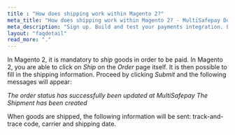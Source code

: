 ```yaml
---
title : "How does shipping work within Magento 2?"
meta_title: "How does shipping work within Magento 2? - MultiSafepay Docs"
meta_description: "Sign up. Build and test your payments integration. Explore our products and services. Use our API Reference, SDKs, and wrappers. Get support."
layout: "faqdetail"
read_more: "."
---
```


In Magento 2, it is mandatory to _ship_ goods in order to be paid. In Magento 2, you are able to click on _Ship_ on the _Order_ page itself. It is then possible to fill in the shipping information. Proceed by clicking _Submit_ and the following messages will appear:

_The order status has successfully been updated at MultiSafepay_
_The Shipment has been created_

When goods are shipped, the following information will be sent: track-and-trace code, carrier and shipping date.
